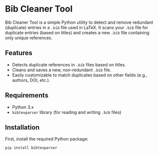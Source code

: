# Bib Cleaner Tool

Bib Cleaner Tool is a simple Python utility to detect and remove redundant (duplicate) entries in a `.bib` file used in LaTeX. It scans your `.bib` file for duplicate entries (based on titles) and creates a new `.bib` file containing only unique references.

## Features

- Detects duplicate references in `.bib` files based on titles.
- Cleans and saves a new, non-redundant `.bib` file.
- Easily customizable to match duplicates based on other fields (e.g., authors, DOI, etc.).

## Requirements

- Python 3.x
- `bibtexparser` library (for reading and writing `.bib` files)

## Installation

First, install the required Python package:

```bash
pip install bibtexparser

